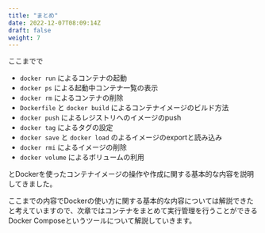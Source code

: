 ```yaml
---
title: "まとめ"
date: 2022-12-07T08:09:14Z
draft: false
weight: 7
---
```


ここまでで

- `docker run` によるコンテナの起動
- `docker ps` による起動中コンテナ一覧の表示
- `docker rm` によるコンテナの削除
- `Dockerfile` と `docker build` によるコンテナイメージのビルド方法
- `docker push` によるレジストリへのイメージのpush
- `docker tag` によるタグの設定
- `docker save` と `docker load` のよるイメージのexportと読み込み
- `docker rmi` によるイメージの削除
- `docker volume` によるボリュームの利用

とDockerを使ったコンテナイメージの操作や作成に関する基本的な内容を説明してきました。

ここまでの内容でDockerの使い方に関する基本的な内容については解説できたと考えていますので、次章ではコンテナをまとめて実行管理を行うことができるDocker Composeというツールについて解説していきます。
